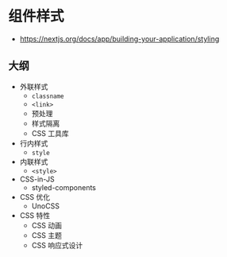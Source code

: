 # 组件样式

- https://nextjs.org/docs/app/building-your-application/styling

## 大纲

- 外联样式
  - `classname`
  - `<link>`
  - 预处理
  - 样式隔离
  - CSS 工具库
- 行内样式
  - `style`
- 内联样式
  - `<style>`
- CSS-in-JS
  - styled-components
- CSS 优化
  - UnoCSS
- CSS 特性
  - CSS 动画
  - CSS 主题
  - CSS 响应式设计
